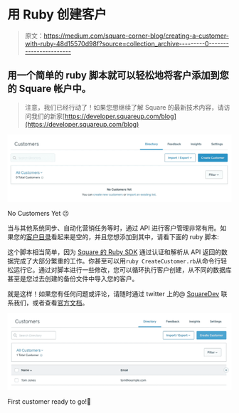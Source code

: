 # 用 Ruby 创建客户

> 原文：<https://medium.com/square-corner-blog/creating-a-customer-with-ruby-48d15570d98f?source=collection_archive---------0----------------------->

## 用一个简单的 ruby 脚本就可以轻松地将客户添加到您的 Square 帐户中。

> 注意，我们已经行动了！如果您想继续了解 Square 的最新技术内容，请访问我们的新家[https://developer.squareup.com/blog](https://developer.squareup.com/blog)

![](img/aab46f0ef4699a268ac2a3552db452b0.png)

No Customers Yet ☹️

当与其他系统同步、自动化营销任务等时，通过 API 进行客户管理非常有用。如果您的[客户目录](https://squareup.com/dashboard/customers/directory/all)看起来是空的，并且您想添加到其中，请看下面的 ruby 脚本:

这个脚本相当简单，因为 [Square 的 Ruby SDK](https://github.com/square/connect-ruby-sdk) 通过认证和解析从 API 返回的数据完成了大部分繁重的工作。你甚至可以用`ruby CreateCustomer.rb`从命令行轻松运行它。通过对脚本进行一些修改，您可以循环执行客户创建，从不同的数据库甚至是您过去创建的备份文件中导入您的客户。

就是这样！如果您有任何问题或评论，请随时通过 twitter 上的@ [SquareDev](https://twitter.com/SquareDev) 联系我们，或者查看[官方文档](https://docs.connect.squareup.com/api/connect/v2#endpoint-createcustomer)。

![](img/ddb6439466078c2b67989ca3e7a919eb.png)

First customer ready to go!🥇